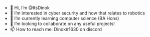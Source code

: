 - 👋 Hi, I’m @ItsDinok
- 👀 I’m interested in cyber security and how that relates to robotics
- 🌱 I’m currently learning computer science (BA Hons)
- 💞️ I’m looking to collaborate on any useful projects!
- 📫 How to reach me: Dinok#1630 on discord

<!---
ItsDinok/ItsDinok is a ✨ special ✨ repository because its `README.md` (this file) appears on your GitHub profile.
You can click the Preview link to take a look at your changes.
--->
